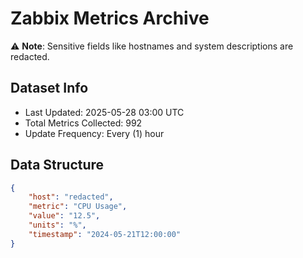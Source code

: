 # Zabbix Metrics Archive

⚠️ **Note**: Sensitive fields like hostnames and system descriptions are redacted.

## Dataset Info
- Last Updated: 2025-05-28 03:00 UTC
- Total Metrics Collected: 992
- Update Frequency: Every (1) hour

## Data Structure
```json
{
    "host": "redacted",
    "metric": "CPU Usage",
    "value": "12.5",
    "units": "%",
    "timestamp": "2024-05-21T12:00:00"
}
```
